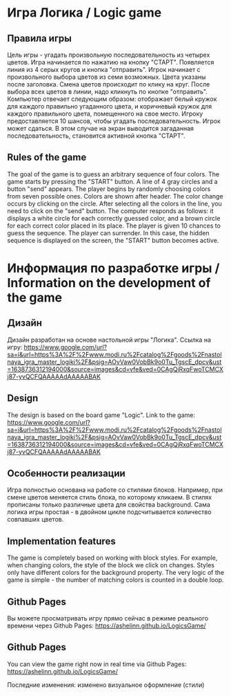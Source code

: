 # Игра Логика / Logic game
## Правила игры 
Цель игры - угадать произвольную последовательность из четырех цветов. 
Игра начинается по нажатию на кнопку "СТАРТ". Появляется линия из 4 серых кругов и кнопка "отправить".
Игрок начинает с произвольного выбора цветов из семи возможных. Цвета указаны после 
заголовка. Смена цветов происходит по клику на круг. После выбора всех цветов в линии, надо кликнуть по кнопке "отправить".
Компьютер отвечает следующим образом: отображает белый кружок для каждого правильно угаданного цвета, и коричневый кружок для каждого правильного цвета, помещенного на свое место.
Игроку предоставляется 10 шансов, чтобы угадать последовательность. 
Игрок может сдаться. В этом случае на экран выводится загаданная последовательность, становится активной кнопка "СТАРТ".
## Rules of the game
The goal of the game is to guess an arbitrary sequence of four colors.
The game starts by pressing the "START" button. A line of 4 gray circles and a button "send" appears.
The player begins by randomly choosing colors from seven possible ones. Colors are shown after header. The color change occurs by clicking on the circle. After selecting all the colors in the line, you need to click on the "send" button. 
The computer responds as follows: it displays a white circle for each correctly guessed color, and a brown circle for each correct color placed in its place.
The player is given 10 chances to guess the sequence.
The player can surrender. In this case, the hidden sequence is displayed on the screen, the "START" button becomes active.

# Информация по разработке игры / Information on the development of the game
## Дизайн
Дизайн разработан на основе настольной игры "Логика". Ссылка на игру: https://www.google.com/url?sa=i&url=https%3A%2F%2Fwww.modi.ru%2Fcatalog%2Fgoods%2Fnastolnaya_igra_master_logiki%2F&psig=AOvVaw0VobBk9o0Tu_TgscE_dpcv&ust=1638736312194000&source=images&cd=vfe&ved=0CAgQjRxqFwoTCMCXj87-yvQCFQAAAAAdAAAAABAK
## Design
The design is based on the board game "Logic". Link to the game: https://www.google.com/url?sa=i&url=https%3A%2F%2Fwww.modi.ru%2Fcatalog%2Fgoods%2Fnastolnaya_igra_master_logiki%2F&psig=AOvVaw0VobBk9o0Tu_TgscE_dpcv&ust=1638736312194000&source=images&cd=vfe&ved=0CAgQjRxqFwoTCMCXj87-yvQCFQAAAAAdAAAAABAK
## Особенности реализации
Игра полностью основана на работе со стилями блоков. Например, при смене цветов меняется стиль блока, по которому кликаем. В стилях прописаны только различные цвета для свойства background. Сама логика игры простая - в двойном цикле подсчитывается количество совпавших цветов.

## Implementation features
The game is completely based on working with block styles. For example, when changing colors, the style of the block we click on changes. Styles only have different colors for the background property. The very logic of the game is simple - the number of matching colors is counted in a double loop.

## Github Pages
Вы можете просматривать игру прямо сейчас в режиме реального времени через Github Pages: https://ashelinn.github.io/LogicsGame/

## Github Pages
You can view the game right now in real time via Github Pages: https://ashelinn.github.io/LogicsGame/

Последние изменения: изменено визуальное оформление (стили)
